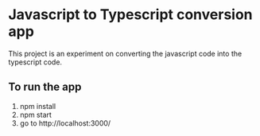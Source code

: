 # Javascript to Typescript conversion app

This project is an experiment on converting the javascript code into the typescript code.

## To run the app

1. npm install
2. npm start
3. go to http://localhost:3000/
